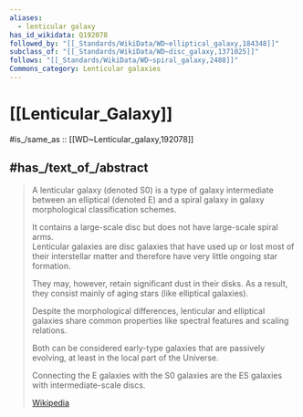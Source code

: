 ```yaml
---
aliases:
  - lenticular galaxy
has_id_wikidata: Q192078
followed_by: "[[_Standards/WikiData/WD~elliptical_galaxy,184348]]"
subclass_of: "[[_Standards/WikiData/WD~disc_galaxy,1371025]]"
follows: "[[_Standards/WikiData/WD~spiral_galaxy,2488]]"
Commons_category: Lenticular galaxies
---
```


# [[Lenticular_Galaxy]] 

#is_/same_as :: [[WD~Lenticular_galaxy,192078]] 

## #has_/text_of_/abstract 

> A lenticular galaxy (denoted S0) is a type of galaxy 
> intermediate between an elliptical (denoted E) and a spiral galaxy 
> in galaxy morphological classification schemes. 
> 
> It contains a large-scale disc but does not have large-scale spiral arms.  
> Lenticular galaxies are disc galaxies that have used up or lost most of their interstellar matter 
> and therefore have very little ongoing star formation. 
> 
> They may, however, retain significant dust in their disks. 
> As a result, they consist mainly of aging stars (like elliptical galaxies).  
> 
> Despite the morphological differences, lenticular and elliptical galaxies 
> share common properties like spectral features and scaling relations. 
> 
> Both can be considered early-type galaxies that are passively evolving, 
> at least in the local part of the Universe.  
> 
> Connecting the E galaxies with the S0 galaxies are the ES galaxies with intermediate-scale discs.
>
> [Wikipedia](https://en.wikipedia.org/wiki/Lenticular%20galaxy) 

